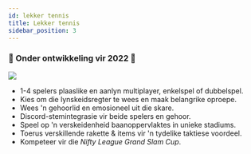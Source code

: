 ```yaml
---
id: lekker tennis
title: Lekker tennis
sidebar_position: 3
---
```


### 🚧 Onder ontwikkeling vir 2022 🚧

![](/img/NiftyTennis.jpeg)

- 1-4 spelers plaaslike en aanlyn multiplayer, enkelspel of dubbelspel.
- Kies om die lynskeidsregter te wees en maak belangrike oproepe.
- Wees 'n gehoorlid en emosioneel uit die skare.
- Discord-stemintegrasie vir beide spelers en gehoor.
- Speel op 'n verskeidenheid baanoppervlaktes in unieke stadiums.
- Toerus verskillende rakette & items vir 'n tydelike taktiese voordeel.
- Kompeteer vir die _Nifty League Grand Slam Cup_.
